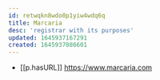 ```yaml
---
id: retwqkn8wdo0p1yiw4wdq6q
title: Marcaria
desc: 'registrar with its purposes'
updated: 1645937167291
created: 1645937086601
---
```


- [[p.hasURL]] https://www.marcaria.com

